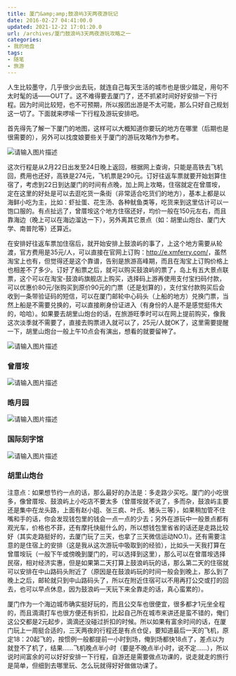 ```yaml
---
title: 厦门&amp;amp;鼓浪屿3天两夜游玩记
date: 2016-02-27 04:41:00.0
updated: 2021-12-22 17:01:20.0
url: /archives/厦门鼓浪屿3天两夜游玩攻略之一
categories: 
- 我的地盘
tags: 
- 随笔
- 旅游
---
```


人生比较墨守，几乎很少出去玩，就连自己每天生活的城市也是很少踏足，用句不太时髦的话——OUT了。这不难得要去厦门了，还不抓紧时间好好安排一下行程。因为时间比较短，也不可预期，所以报团出游是不太可能，那么只好自己规划这一切了。下面就来啰嗦一下行程及游玩安排吧。

首先得先了解一下厦门的地图，这样可以大概知道你要玩的地方在哪里（后期也是很需要的），另外可以找度娘要些关于厦门的游玩攻略作为参考。

<img title="请输入图片描述" src="https://cdn.uu126.cn/wp-content/uploads/2016/02/xm2016.jpg" alt="请输入图片描述">

这次行程是从2月22日出发至24日晚上返回，根据网上查询，只能是高铁去飞机回，费用也还好，高铁是274元，飞机票是290元。订好往返车票就要开始划算住宿了，考虑到22日到达厦门的时间有点晚，加上网上攻略，住宿就定在曾厝垵，定在这里的好处是可以去逛吃货一条街（非常适合吃货们的地方），基本上都是以海鲜小吃为主，比如：虾扯蛋、花生汤、各种鱿鱼类等，吃货来到这里估计可以一饱口服的。有点扯远了，曾厝垵这个地方住宿还好，均价一般在150元左右，而且靠海边（晚上可以在海边溜达一下），另外离其它景点（如：胡里山炮台、厦门大学、南普陀等）还算近。

在安排好往返车票加住宿后，就开始安排上鼓浪屿的事了，上这个地方需要从轮渡，官方费用是35元/人，可以直接在官网上订购：<a href="http://e.xmferry.com/">http://e.xmferry.com/</a>，虽然淘宝上也有，但觉得还是这个靠谱，告别是旅游高峰期，而且在淘宝上订购价格上也相差不了多少。订好了船票之后，就可以购买鼓浪屿的票了，岛上有五大景点联票，这个可以在淘宝-鼓浪屿旗舰店上购买，选择码上游再使用支付宝扫码付款，可以优惠价80元/张购买到原价90元的门票（还是划算的），支付宝付款购买后会收到一条带验证码的短信，可以在厦门邮轮中心码头（上船的地方）兑换门票，当然上船是不需要兑换的，可以直接刷身份证进入（有身份的人是不是感觉挺伟大的，哈哈）。如果要去胡里山炮台的话，在旅游旺季时可以在网上提前购买，像我这次淡季就不需要了，直接去购票进入就可以了，25元/人就OK了，这里需要提醒一下，胡里山炮台一般上午10点会有演出，想看的就要留神了。

<img title="请输入图片描述" src="https://cdn.uu126.cn/wp-content/uploads/2016/02/IMG_20160222_170858.jpg" alt="请输入图片描述">
<h3>曾厝垵</h3>
<img title="请输入图片描述" src="https://cdn.uu126.cn/wp-content/uploads/2016/02/IMG_20160223_113422.jpg" alt="请输入图片描述">
<h3>晧月园</h3>
<img title="请输入图片描述" src="https://cdn.uu126.cn/wp-content/uploads/2016/02/IMG_20160223_135844.jpg" alt="请输入图片描述">
<h3>国际刻字馆</h3>
<img title="请输入图片描述" src="https://cdn.uu126.cn/wp-content/uploads/2016/02/IMG_20160224_101314.jpg" alt="请输入图片描述">
<h3>胡里山炮台</h3>
注意点：如果想节约一点的话，那么最好的办法是：多走路少买吃。厦门的小吃很多，像曾厝垵、鼓浪屿上小吃店不要太多（曾厝垵就不说了，多而杂，鼓浪屿主要还是集中在龙头路，上面有赵小姐、张三疯、叶氏、猪头三等），如果稍加管不住嘴和手的话，你会发现钱包里的钱会一点一点的少去；另外在游玩中一般景点都有观光车，价格也不菲，还有摩托快艇什么的，所以想钱包里省省的话还是走路比较好（其实走路挺好的，去厦门玩了三天，也拿了三天微信运动NO.1）。还有需要注意的是住宿上的安排（这是我从这次游玩中吸取到的经验），比如头一天我打算在曾厝垵玩（一般下午或傍晚到厦门的，可以选择到这里），那么可以在曾厝垵选择民宿，相对经济实惠，但是如果第二天打算上鼓浪屿玩的话，那么第二天的住宿就可以安排在中山路码头附近了（原因是在鼓浪屿玩的时间一般会到晚上，那么到了晚上之后，邮轮就只到中山路码头了，所以在附近住宿可以不用再打公交或打的回去，也可以早点休息，因为鼓浪屿一天玩下来全靠走的话，真心蛮累的）。

厦门作为一个海边城市确实挺好玩的，而且公交车也很便宜，很多都才1元坐全程的，而且滴滴打车也很方便还有折扣，比起自己所在城市来讲还是蛮不错的，俺们这公交都是2元起步，滴滴还没碰过折扣的时候。所以如果有富余时间的话，在厦门玩上一周挺合适的，三天两夜的行程还是有点仓促，要知道最后一天的飞机，原定18：20起飞的，按惯例一般都提前一小时到场，俺到场都快18点了，差点以为就登不了机了，结果……飞机晚点半小时（要是不晚点半小时，说不定……），所以说时间富余的可以好好安排一下行程，自游还是需要做点功课的，说走就走的旅行是简单，但细到去哪里玩、怎么玩就得好好做做功课了。